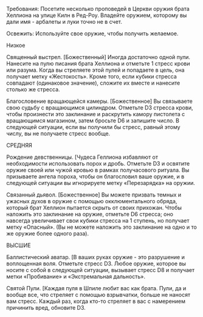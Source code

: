 Требования: Посетите несколько проповедей в Церкви оружия брата Хеллиона на улице Килн в Ред-Роу. Владейте оружием, которому вы дали имя - арбалеты и луки точно не в счет.

Освежить: Используйте свое оружие, чтобы получить желаемое.  
  
Низкое

Священный выстрел. [Божественный] Иногда достаточно одной пули. Нанесите на пулю писания брата Хеллиона и отметьте 1 стресс крови или разума. Когда вы стреляете этой пулей и попадаете в цель, она получает метку «Жестокость». Кроме того, если кубики стресса совпадают (одинаковое значение), сложите их вместе и нанесите столько же стресса.  
  
Благословение вращающейся камеры. [Божественное] Вы связываете свою судьбу с вращающимся цилиндром. Отметьте D3 стресса крови, чтобы произнести это заклинание и раскрутить камору пистолета с вращающимся магазином, затем бросьте D6 и запишите число. В следующей ситуации, если вы получили бы стресс, равный этому числу, вы не получаете стресс вообще.  
  
СРЕДНЯЯ

Рождение девственницы. [Чудеса Геллиона избавляют от необходимости использовать порох и дробь. Отметьте D3 и освятите оружие своей или чужой кровью в рамках получасового ритуала. Вы призываете ангела пороха, чтобы он благословил ваше оружие, и в следующей ситуации вы игнорируете метку «Перезарядка» на оружии.  
  
Связанный дьявол. [Божественное] Вы можете призвать темных и ужасных духов в оружие с помощью окклюментального обряда, который брат Хеллион пытается скрыть от своих прихожан. Чтобы наложить это заклинание на оружие, отметьте D6 стресса; оно навсегда увеличивает свои кубики стресса на 1 ступень, но получает метку «Опасный». (Вы не можете наложить это заклинание на одно и то же оружие более одного раза).  
  
ВЫСШИЕ

Баллистический аватар. [В ваших руках оружие - это разрушение и воплощенная воля. Отметьте стресс D3. Любое оружие, которое вы носите с собой в следующей ситуации, вызывает стресс D8 и получает метки «Пробивание» и «Экстремальная дальность».  
  
Святой Пули. [Каждая пуля в Шпиле любит вас как брата. Пули, да и вообще все, что стреляет с помощью взрывчатки, больше не наносят вам стресс. Каждый раз, когда кто-то стреляет в вас с намерением причинить вред, обновите D3.